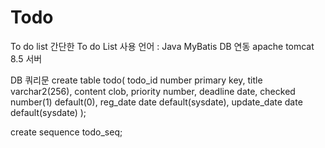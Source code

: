 # Todo
To do list
간단한 To do List
사용 언어 : Java
MyBatis DB 연동
apache tomcat 8.5 서버

DB 쿼리문
create table todo(
    todo_id number primary key,
    title varchar2(256),
    content clob,
    priority number,
    deadline date, 
    checked number(1) default(0),
    reg_date date default(sysdate),
    update_date date default(sysdate)
);

create sequence todo_seq;
